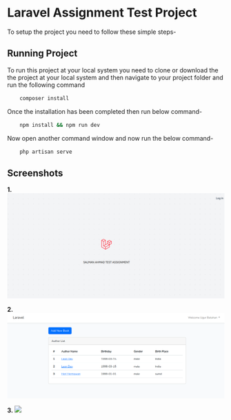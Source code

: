 # Laravel Assignment Test Project
To setup the project you need to follow these simple steps-


## Running Project

To run this project at your local system you need to clone or download the the project at your local system and then navigate to your project folder and run the following command

```bash
    composer install
```

Once the installation has been completed then run below command-

```bash
    npm install && npm run dev
```

Now open another command window and now run the below command-

```bash
    php artisan serve
```

## Screenshots

**1.** ![App Screenshot](./public/screenshot.png)

**2.** ![App Screenshot](./public/screenshot-1.png)

**3.** ![](./public/screenshot-2.png)